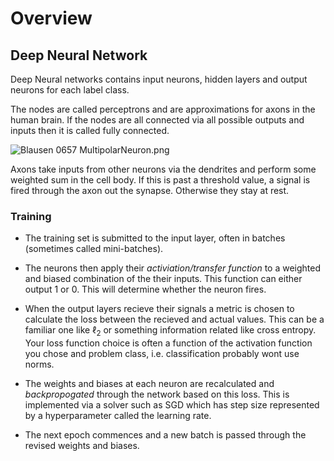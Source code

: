 # Overview

## Deep Neural Network

Deep Neural networks contains input neurons, hidden layers and output neurons for each label class.

The nodes are called perceptrons and are approximations for axons in the human brain. If the nodes are all connected via all possible outputs and inputs then it is called fully connected.

<img src="https://upload.wikimedia.org/wikipedia/commons/thumb/1/10/Blausen_0657_MultipolarNeuron.png/1920px-Blausen_0657_MultipolarNeuron.png" title="" alt="Blausen 0657 MultipolarNeuron.png" data-align="center">

Axons take inputs from other neurons via the dendrites and perform some weighted sum in the cell body. If this is past a threshold value, a signal is fired through the axon out the synapse. Otherwise they stay at rest.

### Training

- The training set is submitted to the input layer, often in batches (sometimes called mini-batches).

- The neurons then apply their *activiation/transfer function* to a weighted and biased combination of the their inputs. This function can either output 1 or 0. This will determine whether the neuron fires.

- When the output layers recieve their signals a metric is chosen to calculate the loss between the recieved and actual values. This can be a familiar one like $\ell_2$ or something information related like cross entropy. Your loss function choice is often a function of the activation function you chose and problem class, i.e. classification probably wont use norms.

- The weights and biases at each neuron are recalculated and *backpropogated* through the network based on this loss. This is implemented via a solver such as SGD which has step size represented by a hyperparameter called the learning rate.

- The next epoch commences and a new batch is passed through the revised weights and biases.

## 
